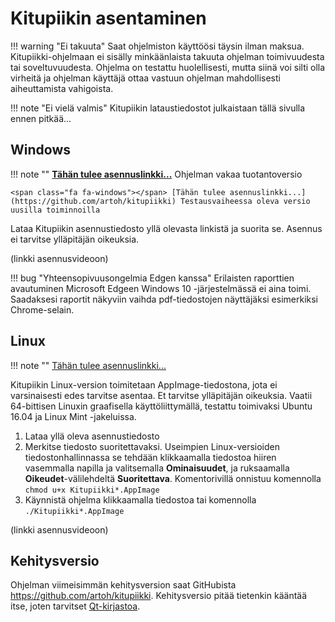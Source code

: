 # Kitupiikin asentaminen

!!! warning "Ei takuuta"
    Saat ohjelmiston käyttöösi täysin ilman maksua.
    Kitupiikki-ohjelmaan ei sisälly minkäänlaista takuuta ohjelman toimivuudesta tai soveltuvuudesta. Ohjelma on testattu huolellisesti, mutta siinä voi silti olla virheitä ja ohjelman käyttäjä ottaa vastuun ohjelman mahdollisesti aiheuttamista vahigoista.

!!! note "Ei vielä valmis"
    Kitupiikin lataustiedostot julkaistaan tällä sivulla ennen pitkää...

## Windows

!!! note ""
    <span class="fa fa-windows"></span> **[Tähän tulee asennuslinkki...](https://github.com/artoh/kitupiikki)** Ohjelman vakaa tuotantoversio

    <span class="fa fa-windows"></span> [Tähän tulee asennuslinkki...](https://github.com/artoh/kitupiikki) Testausvaiheessa oleva versio uusilla toiminnoilla

Lataa Kitupiikin asennustiedosto yllä olevasta linkistä ja suorita se. Asennus ei tarvitse ylläpitäjän oikeuksia.

(linkki asennusvideoon)

!!! bug "Yhteensopivuusongelmia Edgen kanssa"
    Erilaisten raporttien avautuminen Microsoft Edgeen Windows 10 -järjestelmässä ei aina toimi. Saadaksesi raportit näkyviin vaihda pdf-tiedostojen näyttäjäksi esimerkiksi Chrome-selain.

## Linux

!!! note ""
    <span class="fa fa-linux"></span> [Tähän tulee asennuslinkki...](https://github.com/artoh/kitupiikki)

Kitupiikin Linux-version toimitetaan AppImage-tiedostona, jota ei varsinaisesti edes tarvitse asentaa. Et tarvitse ylläpitäjän oikeuksia. Vaatii 64-bittisen Linuxin graafisella käyttöliittymällä, testattu toimivaksi Ubuntu 16.04 ja Linux Mint -jakeluissa.

1. Lataa yllä oleva asennustiedosto
2. Merkitse tiedosto suoritettavaksi. Useimpien Linux-versioiden tiedostonhallinnassa se tehdään klikkaamalla tiedostoa hiiren vasemmalla napilla ja valitsemalla **Ominaisuudet**, ja ruksaamalla **Oikeudet**-välilehdeltä **Suoritettava**. Komentorivillä onnistuu komennolla `chmod u+x Kitupiikki*.AppImage`
3. Käynnistä ohjelma klikkaamalla tiedostoa tai komennolla `./Kitupiikki*.AppImage`

(linkki asennusvideoon)

## Kehitysversio

Ohjelman viimeisimmän kehitysversion saat GitHubista <https://github.com/artoh/kitupiikki>. Kehitysversio pitää tietenkin kääntää itse, joten tarvitset [Qt-kirjastoa](http://qt.io).
